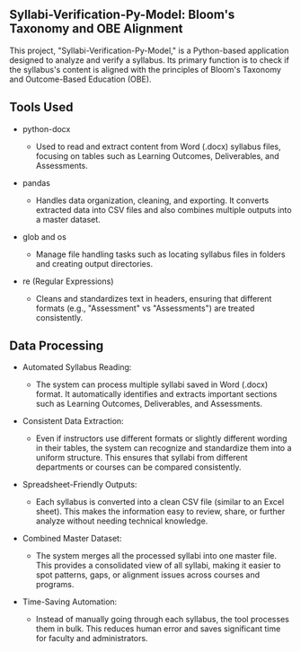 ## Syllabi-Verification-Py-Model: Bloom's Taxonomy and OBE Alignment

This project, "Syllabi-Verification-Py-Model," is a Python-based application designed to analyze and verify a syllabus. Its primary function is to check if the syllabus's content is aligned with the principles of Bloom's Taxonomy and Outcome-Based Education (OBE).  

## Tools Used

+ python-docx  
  - Used to read and extract content from Word (.docx) syllabus files, focusing on tables such as Learning Outcomes, Deliverables, and Assessments.

+ pandas  
  - Handles data organization, cleaning, and exporting. It converts extracted data into CSV files and also combines multiple outputs into a master dataset.

+ glob and os  
  - Manage file handling tasks such as locating syllabus files in folders and creating output directories.

+ re (Regular Expressions)  
  - Cleans and standardizes text in headers, ensuring that different formats (e.g., "Assessment" vs "Assessments") are treated consistently.

## Data Processing

+ Automated Syllabus Reading:  
  - The system can process multiple syllabi saved in Word (.docx) format. It automatically identifies and extracts important sections such as Learning Outcomes, Deliverables, and Assessments.

+ Consistent Data Extraction:  
  - Even if instructors use different formats or slightly different wording in their tables, the system can recognize and standardize them into a uniform structure. This ensures that syllabi   from different departments or courses can be compared consistently.

+ Spreadsheet-Friendly Outputs:  
  - Each syllabus is converted into a clean CSV file (similar to an Excel sheet). This makes the information easy to review, share, or further analyze without needing technical knowledge.

+ Combined Master Dataset:  
  - The system merges all the processed syllabi into one master file. This provides a consolidated view of all syllabi, making it easier to spot patterns, gaps, or alignment issues across courses and programs.

+ Time-Saving Automation:  
  - Instead of manually going through each syllabus, the tool processes them in bulk. This reduces human error and saves significant time for faculty and administrators.


